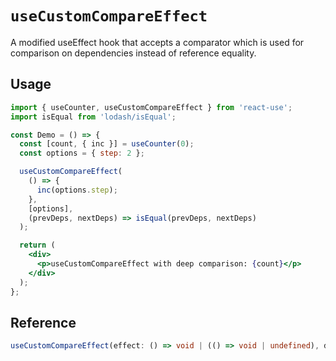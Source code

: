 # `useCustomCompareEffect`

A modified useEffect hook that accepts a comparator which is used for comparison on dependencies instead of reference equality.

## Usage

```jsx
import { useCounter, useCustomCompareEffect } from 'react-use';
import isEqual from 'lodash/isEqual';

const Demo = () => {
  const [count, { inc }] = useCounter(0);
  const options = { step: 2 };

  useCustomCompareEffect(
    () => {
      inc(options.step);
    },
    [options],
    (prevDeps, nextDeps) => isEqual(prevDeps, nextDeps)
  );

  return (
    <div>
      <p>useCustomCompareEffect with deep comparison: {count}</p>
    </div>
  );
};
```

## Reference

<!-- eslint-skip -->

```ts
useCustomCompareEffect(effect: () => void | (() => void | undefined), deps: any[], depsEqual: (prevDeps: any[], nextDeps: any[]) => boolean);
```
